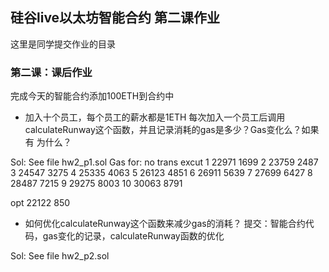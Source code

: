 ## 硅谷live以太坊智能合约 第二课作业
这里是同学提交作业的目录

### 第二课：课后作业
完成今天的智能合约添加100ETH到合约中
- 加入十个员工，每个员工的薪水都是1ETH
每次加入一个员工后调用calculateRunway这个函数，并且记录消耗的gas是多少？Gas变化么？如果有 为什么？

Sol:
See file hw2_p1.sol
Gas for:
no  trans excut
1   22971	1699
2   23759	2487
3   24547	3275
4   25335	4063
5   26123	4851
6   26911	5639
7   27699	6427
8   28487	7215
9   29275	8003
10  30063	8791

opt 22122	850
- 如何优化calculateRunway这个函数来减少gas的消耗？
提交：智能合约代码，gas变化的记录，calculateRunway函数的优化

Sol:
See file hw2_p2.sol

